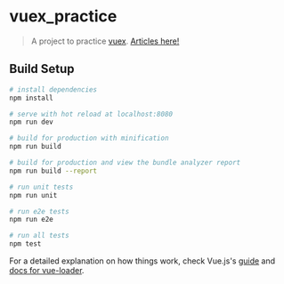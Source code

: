 # vuex_practice

> A project to practice [vuex](https://vuex.vuejs.org). [Articles here!](https://iismmx-rails-blog.herokuapp.com/articles/82)

## Build Setup

``` bash
# install dependencies
npm install

# serve with hot reload at localhost:8080
npm run dev

# build for production with minification
npm run build

# build for production and view the bundle analyzer report
npm run build --report

# run unit tests
npm run unit

# run e2e tests
npm run e2e

# run all tests
npm test
```

For a detailed explanation on how things work, check Vue.js's [guide](http://vuejs-templates.github.io/webpack/) and [docs for vue-loader](http://vuejs.github.io/vue-loader).
